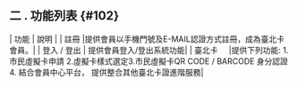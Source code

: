 ## **二 . 功能列表** {#102}

| 功能 | 說明 |
| 註冊 |提供會員以手機門號及E-MAIL認證方式註冊，成為臺北卡會員。|
| 登入 / 登出 | 提供會員登入/登出系統功能|
| 臺北卡      |提供下列功能: 1.市民虛擬卡申請 2.虛擬卡樣式選定3.市民虛擬卡QR CODE / BARCODE 身分認證4. 結合會員中心平台， 提供整合其他臺北卡證進階服務|
